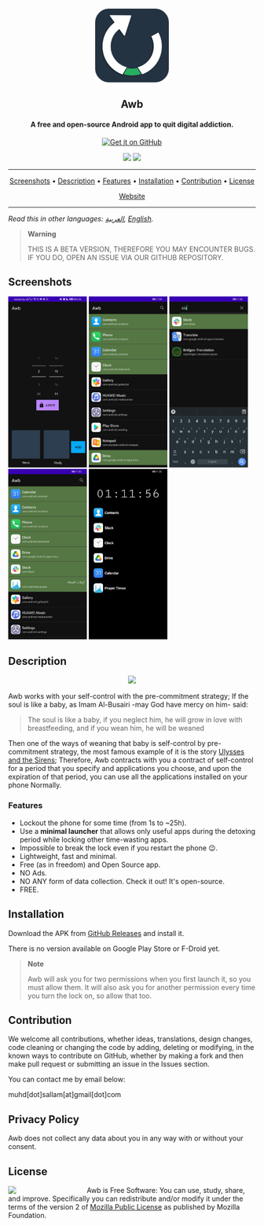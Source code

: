 <p align="center"><a href="https://mohamed-sallam.github.io"><img src="../assets/logo.png" width="150"></a></p> 
<h2 align="center"><b>Awb</b></h2>
<h4 align="center">A free and open-source Android app to quit digital addiction.</h4>

<p align="center"><a href="https://github.com/mohamed-sallam/awb-android/releases/"><img src="https://raw.githubusercontent.com/VishnuSanal/Quotes/master/Screenshots/get-it-on-github.svg" alt="Get it on GitHub" height=80/></a></p>

<p align="center">
<a href="https://github.com/mohamed-sallam/awb-android/releases/" alt="GitHub release"><img src="https://img.shields.io/badge/release-v1.0.0-blue" ></a>
<a href="https://www.mozilla.org/en-US/MPL/2.0/" alt="License: MPLv2"><img src="https://img.shields.io/badge/Licenses-MPL v2-blue"></a>
</p>
<hr>
<p align="center"><a href="#screenshots">Screenshots</a> &bull; <a href="#description">Description</a> &bull; <a href="#features">Features</a> &bull; <a href="#installation">Installation</a> &bull; <a href="#contribution">Contribution</a> &bull; <a href="#license">License</a></p>
<p align="center"><a href="https://mohamed-sallam.github.io">Website</a></p>
<hr>

*Read this in other languages: [العربية](../README.md), [English](README.en.md).*

> **Warning**
> 
>THIS IS A BETA VERSION, THEREFORE YOU MAY ENCOUNTER BUGS. IF YOU DO, OPEN AN ISSUE VIA OUR GITHUB REPOSITORY.

## Screenshots

[<img src="/assets/1.jpg" width=160>](assets/1.jpg)
[<img src="/assets/2.jpg" width=160>](assets/2.jpg)
[<img src="/assets/3.jpg" width=160>](assets/3.jpg)
[<img src="/assets/4.jpg" width=160>](assets/4.jpg)
[<img src="/assets/5.jpg" width=160>](assets/5.jpg)

## Description

<p align="center"> <img src="https://upload.wikimedia.org/wikipedia/commons/thumb/0/04/WATERHOUSE_-_Ulises_y_las_Sirenas_%28National_Gallery_of_Victoria%2C_Melbourne%2C_1891._%C3%93leo_sobre_lienzo%2C_100.6_x_202_cm%29.jpg/1280px-WATERHOUSE_-_Ulises_y_las_Sirenas_%28National_Gallery_of_Victoria%2C_Melbourne%2C_1891._%C3%93leo_sobre_lienzo%2C_100.6_x_202_cm%29.jpg" width=75%>
</p>

Awb works with your self-control with the pre-commitment strategy; If the soul is like a baby, as Imam Al-Busairi -may God have mercy on him- said:
 
> The soul is like a baby, if you neglect him, he will grow in love with breastfeeding, and if you wean him, he will be weaned

Then one of the ways of weaning that baby is self-control by pre-commitment strategy, the most famous example of it is the story [Ulysses and the Sirens](https://en.wikipedia.org/wiki/Ulysses_and_the_Sirens_(Waterhouse)); Therefore, Awb contracts with you a contract of self-control for a period that you specify and applications you choose, and upon the expiration of that period, you can use all the applications installed on your phone Normally.

### Features

- Lockout the phone for some time (from 1s to ~25h).
- Use a **minimal launcher** that allows only useful apps during the detoxing period while locking other time-wasting apps.
- Impossible to break the lock even if you restart the phone :wink:.
- Lightweight, fast and minimal.
- Free (as in freedom) and Open Source app.
- NO Ads.
- NO ANY form of data collection. Check it out! It's open-source.
- FREE.

## Installation

Download the APK from [GitHub Releases](https://github.com/mohamed-sallam/awb-android/releases/) and install it.

There is no version available on Google Play Store or F-Droid yet.

> **Note**
> 
>Awb will ask you for two permissions when you first launch it, so you must allow them. It will also ask you for another permission every time you turn the lock on, so allow that too.

## Contribution

We welcome all contributions, whether ideas, translations, design changes, code cleaning or changing the code by adding, 
deleting or modifying, in the known ways to contribute on GitHub, whether by making a fork and then make pull request
or submitting an issue in the Issues section.

You can contact me by email below: 

muhd[dot]sallam[at]gmail[dot]com

## Privacy Policy

Awb does not collect any data about you in any way with or without your consent.

## License
[<img src="https://upload.wikimedia.org/wikipedia/commons/d/d2/Mozilla_logo.svg" width=160 align="left">](https://www.mozilla.org/en-US/MPL/2.0/)

Awb is Free Software: You can use, study, share, and improve. Specifically you can redistribute and/or modify it under the terms of the version 2 of 
[Mozilla Public License](https://www.mozilla.org/en-US/MPL/2.0/) as
published by Mozilla Foundation.
